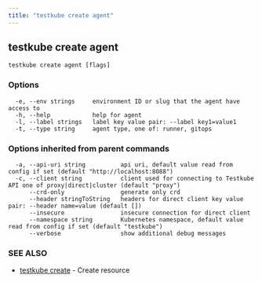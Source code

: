 ```yaml
---
title: "testkube create agent"
---
```

<head>
  <meta name="docsearch:indexPrefix" content="reference-doc" />
</head>

## testkube create agent



```
testkube create agent [flags]
```

### Options

```
  -e, --env strings     environment ID or slug that the agent have access to
  -h, --help            help for agent
  -l, --label strings   label key value pair: --label key1=value1
  -t, --type string     agent type, one of: runner, gitops
```

### Options inherited from parent commands

```
  -a, --api-uri string          api uri, default value read from config if set (default "http://localhost:8088")
  -c, --client string           client used for connecting to Testkube API one of proxy|direct|cluster (default "proxy")
      --crd-only                generate only crd
      --header stringToString   headers for direct client key value pair: --header name=value (default [])
      --insecure                insecure connection for direct client
      --namespace string        Kubernetes namespace, default value read from config if set (default "testkube")
      --verbose                 show additional debug messages
```

### SEE ALSO

* [testkube create](testkube-create.md)	 - Create resource


